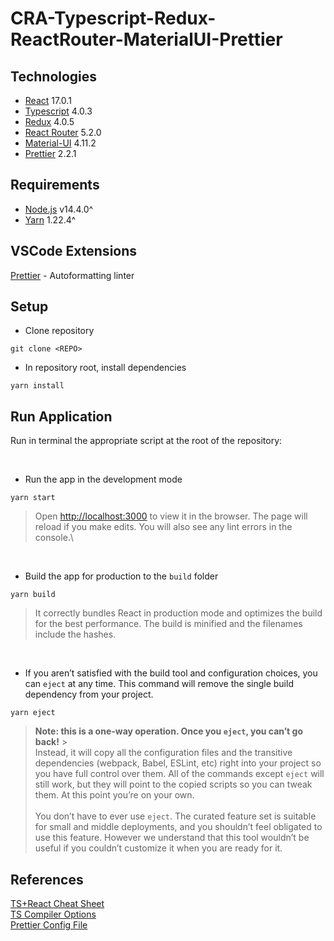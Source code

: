 # CRA-Typescript-Redux-ReactRouter-MaterialUI-Prettier

## Technologies

- [React](https://reactjs.org/) 17.0.1
- [Typescript](https://www.typescriptlang.org/) 4.0.3
- [Redux](https://redux.js.org/) 4.0.5
- [React Router](https://reactrouter.com/) 5.2.0
- [Material-UI](https://material-ui.com/) 4.11.2
- [Prettier](https://prettier.io/) 2.2.1

## Requirements

- [Node.js](https://nodejs.org/en/download/) v14.4.0^
- [Yarn](https://yarnpkg.com/getting-started/install) 1.22.4^

## VSCode Extensions

[Prettier](https://github.com/prettier/prettier-vscode) - Autoformatting linter

## Setup

- Clone repository

```
git clone <REPO>
```

- In repository root, install dependencies

```
yarn install
```

## Run Application

Run in terminal the appropriate script at the root of the repository:

<br/>

- Run the app in the development mode

```
yarn start
```

> Open [http://localhost:3000](http://localhost:3000) to view it in the browser.
> The page will reload if you make edits. You will also see any lint errors in
> the console.\

<br/>

- Build the app for production to the `build` folder

```
yarn build
```

> It correctly bundles React in production mode and optimizes the build for the
> best performance. The build is minified and the filenames include the hashes.

<br/>

- If you aren’t satisfied with the build tool and configuration choices, you can
  `eject` at any time. This command will remove the single build dependency from
  your project.

```
yarn eject
```

> **Note: this is a one-way operation. Once you `eject`, you can’t go back!** >
> <br/> Instead, it will copy all the configuration files and the transitive
> dependencies (webpack, Babel, ESLint, etc) right into your project so you have
> full control over them. All of the commands except `eject` will still work,
> but they will point to the copied scripts so you can tweak them. At this point
> you’re on your own.\
> <br/> You don’t have to ever use `eject`. The curated feature set is suitable for
> small and middle deployments, and you shouldn’t feel obligated to use this feature.
> However we understand that this tool wouldn’t be useful if you couldn’t customize
> it when you are ready for it.

## References

[TS+React Cheat Sheet](https://github.com/typescript-cheatsheets/react)  
[TS Compiler Options](https://www.typescriptlang.org/docs/handbook/compiler-options.html)  
[Prettier Config File](https://prettier.io/docs/en/configuration.html)
